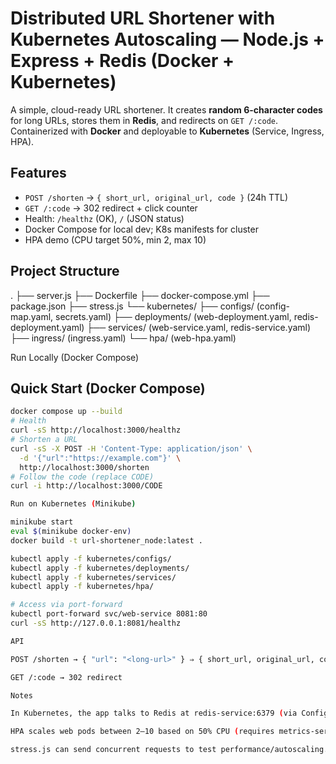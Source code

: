 # Distributed URL Shortener with Kubernetes Autoscaling — Node.js + Express + Redis (Docker + Kubernetes)

A simple, cloud-ready URL shortener. It creates **random 6-character codes** for long URLs, stores them in **Redis**, and redirects on `GET /:code`. Containerized with **Docker** and deployable to **Kubernetes** (Service, Ingress, HPA).

## Features
- `POST /shorten` → `{ short_url, original_url, code }` (24h TTL)
- `GET /:code` → 302 redirect + click counter
- Health: `/healthz` (OK), `/` (JSON status)
- Docker Compose for local dev; K8s manifests for cluster
- HPA demo (CPU target 50%, min 2, max 10)

## Project Structure
.
├── server.js
├── Dockerfile
├── docker-compose.yml
├── package.json
├── stress.js
└── kubernetes/
├── configs/ (config-map.yaml, secrets.yaml)
├── deployments/ (web-deployment.yaml, redis-deployment.yaml)
├── services/ (web-service.yaml, redis-service.yaml)
├── ingress/ (ingress.yaml)
└── hpa/ (web-hpa.yaml)


Run Locally (Docker Compose)
## Quick Start (Docker Compose)
```bash
docker compose up --build
# Health
curl -sS http://localhost:3000/healthz
# Shorten a URL
curl -sS -X POST -H 'Content-Type: application/json' \
  -d '{"url":"https://example.com"}' \
  http://localhost:3000/shorten
# Follow the code (replace CODE)
curl -i http://localhost:3000/CODE

Run on Kubernetes (Minikube)

minikube start
eval $(minikube docker-env)
docker build -t url-shortener_node:latest .

kubectl apply -f kubernetes/configs/
kubectl apply -f kubernetes/deployments/
kubectl apply -f kubernetes/services/
kubectl apply -f kubernetes/hpa/

# Access via port-forward
kubectl port-forward svc/web-service 8081:80
curl -sS http://127.0.0.1:8081/healthz

API

POST /shorten → { "url": "<long-url>" } ⇒ { short_url, original_url, code }

GET /:code → 302 redirect

Notes

In Kubernetes, the app talks to Redis at redis-service:6379 (via ConfigMap).

HPA scales web pods between 2–10 based on 50% CPU (requires metrics-server).

stress.js can send concurrent requests to test performance/autoscaling.
